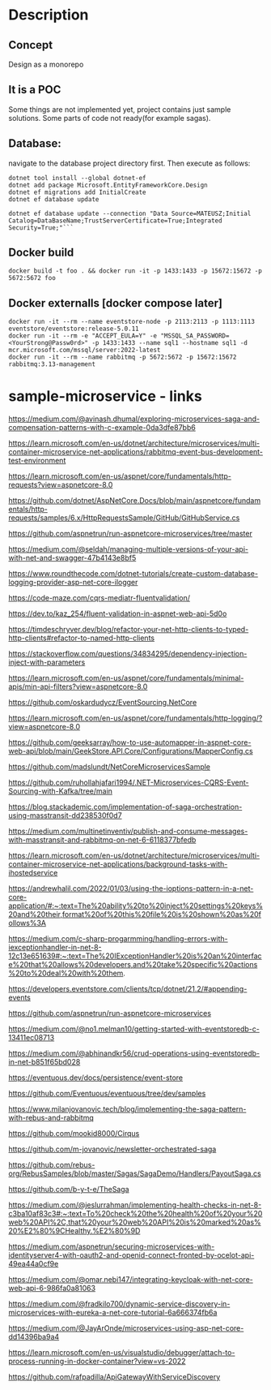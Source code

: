 # Description 
## Concept
Design as a monorepo
## It is a POC
Some things are not implemented yet, project contains just sample solutions. Some parts of code not ready(for example sagas).
## Database:
navigate to the database project directory first.
Then execute as follows:
```
dotnet tool install --global dotnet-ef
dotnet add package Microsoft.EntityFrameworkCore.Design
dotnet ef migrations add InitialCreate
dotnet ef database update

dotnet ef database update --connection "Data Source=MATEUSZ;Initial Catalog=DataBaseName;TrustServerCertificate=True;Integrated Security=True;"```
```
## Docker build
```
docker build -t foo . && docker run -it -p 1433:1433 -p 15672:15672 -p 5672:5672 foo
```
## Docker externalls [docker compose later]
```
docker run -it --rm --name eventstore-node -p 2113:2113 -p 1113:1113 eventstore/eventstore:release-5.0.11
docker run -it --rm -e "ACCEPT_EULA=Y" -e "MSSQL_SA_PASSWORD=<YourStrong@Passw0rd>" -p 1433:1433 --name sql1 --hostname sql1 -d mcr.microsoft.com/mssql/server:2022-latest
docker run -it --rm --name rabbitmq -p 5672:5672 -p 15672:15672 rabbitmq:3.13-management
```
# sample-microservice - links

https://medium.com/@avinash.dhumal/exploring-microservices-saga-and-compensation-patterns-with-c-example-0da3dfe87bb6

https://learn.microsoft.com/en-us/dotnet/architecture/microservices/multi-container-microservice-net-applications/rabbitmq-event-bus-development-test-environment

https://learn.microsoft.com/en-us/aspnet/core/fundamentals/http-requests?view=aspnetcore-8.0

https://github.com/dotnet/AspNetCore.Docs/blob/main/aspnetcore/fundamentals/http-requests/samples/6.x/HttpRequestsSample/GitHub/GitHubService.cs

https://github.com/aspnetrun/run-aspnetcore-microservices/tree/master

https://medium.com/@seldah/managing-multiple-versions-of-your-api-with-net-and-swagger-47b4143e8bf5

https://www.roundthecode.com/dotnet-tutorials/create-custom-database-logging-provider-asp-net-core-ilogger

https://code-maze.com/cqrs-mediatr-fluentvalidation/

https://dev.to/kaz_254/fluent-validation-in-aspnet-web-api-5d0o

https://timdeschryver.dev/blog/refactor-your-net-http-clients-to-typed-http-clients#refactor-to-named-http-clients

https://stackoverflow.com/questions/34834295/dependency-injection-inject-with-parameters

https://learn.microsoft.com/en-us/aspnet/core/fundamentals/minimal-apis/min-api-filters?view=aspnetcore-8.0

https://github.com/oskardudycz/EventSourcing.NetCore

https://learn.microsoft.com/en-us/aspnet/core/fundamentals/http-logging/?view=aspnetcore-8.0

https://github.com/geeksarray/how-to-use-automapper-in-aspnet-core-web-api/blob/main/GeekStore.API.Core/Configurations/MapperConfig.cs

https://github.com/madslundt/NetCoreMicroservicesSample

https://github.com/ruhollahjafari1994/.NET-Microservices-CQRS-Event-Sourcing-with-Kafka/tree/main

https://blog.stackademic.com/implementation-of-saga-orchestration-using-masstransit-dd238530f0d7

https://medium.com/multinetinventiv/publish-and-consume-messages-with-masstransit-and-rabbitmq-on-net-6-6118377bfedb

https://learn.microsoft.com/en-us/dotnet/architecture/microservices/multi-container-microservice-net-applications/background-tasks-with-ihostedservice

https://andrewhalil.com/2022/01/03/using-the-ioptions-pattern-in-a-net-core-application/#:~:text=The%20ability%20to%20inject%20settings%20keys%20and%20their,format%20of%20this%20file%20is%20shown%20as%20follows%3A

https://medium.com/c-sharp-progarmming/handling-errors-with-iexceptionhandler-in-net-8-12c13e651639#:~:text=The%20IExceptionHandler%20is%20an%20interface%20that%20allows%20developers,and%20take%20specific%20actions%20to%20deal%20with%20them.

https://developers.eventstore.com/clients/tcp/dotnet/21.2/#appending-events

https://github.com/aspnetrun/run-aspnetcore-microservices

https://medium.com/@no1.melman10/getting-started-with-eventstoredb-c-13411ec08713

https://medium.com/@abhinandkr56/crud-operations-using-eventstoredb-in-net-b851f65bd028

https://eventuous.dev/docs/persistence/event-store

https://github.com/Eventuous/eventuous/tree/dev/samples

https://www.milanjovanovic.tech/blog/implementing-the-saga-pattern-with-rebus-and-rabbitmq

https://github.com/mookid8000/Cirqus

https://github.com/m-jovanovic/newsletter-orchestrated-saga 

https://github.com/rebus-org/RebusSamples/blob/master/Sagas/SagaDemo/Handlers/PayoutSaga.cs

https://github.com/b-y-t-e/TheSaga

https://medium.com/@jeslurrahman/implementing-health-checks-in-net-8-c3ba10af83c3#:~:text=To%20check%20the%20health%20of%20your%20web%20API%2C,that%20your%20web%20API%20is%20marked%20as%20%E2%80%9CHealthy.%E2%80%9D

https://medium.com/aspnetrun/securing-microservices-with-identityserver4-with-oauth2-and-openid-connect-fronted-by-ocelot-api-49ea44a0cf9e

https://medium.com/@omar.nebi147/integrating-keycloak-with-net-core-web-api-6-986fa0a81063

https://medium.com/@fradkilo700/dynamic-service-discovery-in-microservices-with-eureka-a-net-core-tutorial-6a666374fb6a

https://medium.com/@JayArOnde/microservices-using-asp-net-core-dd14396ba9a4

https://learn.microsoft.com/en-us/visualstudio/debugger/attach-to-process-running-in-docker-container?view=vs-2022

https://github.com/rafpadilla/ApiGatewayWithServiceDiscovery
